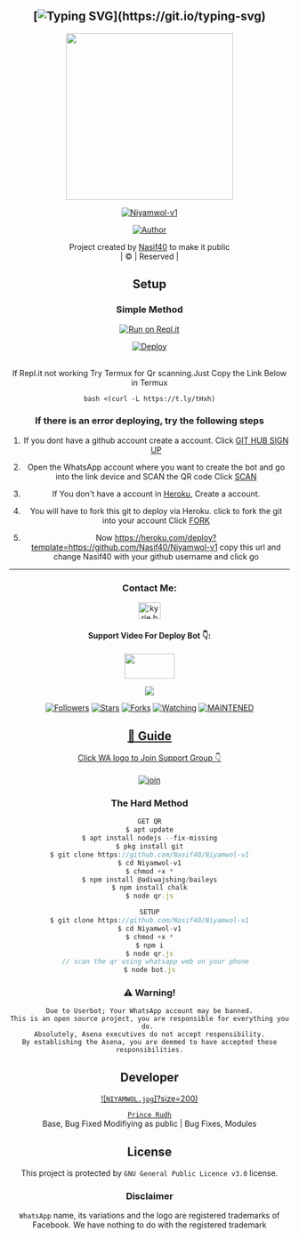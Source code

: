 <div align="center">

## [![Typing SVG](https://readme-typing-svg.herokuapp.com?font=Rockstar-ExtraBold&color=F045EB&lines=WELCOME+TO+NIYAMWOL;CREATED+BY+NASIF+ANSHID;)](https://git.io/typing-svg)

 </a>
</p>
<div align="center">
  <img border-radius: 15px src="https://i.imgur.com/8lSlNhI.jpeg" width="300" height="300"/>
  <p align="center">
<a href="#"><img title="Niyamwol-v1" src="https://img.shields.io/badge/Niyamwol-v1-green?colorA=%23ff0000&colorB=%23017e40&style=for-the-badge"></a>
</p>
  <p align="center">
<a href="https://github.com/Nasif40"><img title="Author" src="https://img.shields.io/badge/Author-Nasif40/Niyamwol-v1?color=blue&style=for-the-badge&logo=whatsapp"></a>
</p>
</div>
<p align="center">
Project created by <a href="https://github.com/Nasif40">Nasif40</a> to make it public
    <br>
       | © |
        Reserved |
    <br> 
</p>

## Setup
<div align="center">

  ### Simple Method
  
[![Run on Repl.it](https://repl.it/badge/github/quiec/whatsAlfa)](https://replit.com/@AnshidBot/NIYA-MWOL?v=1)

[![Deploy](https://www.herokucdn.com/deploy/button.svg)](https://heroku.com/deploy?template=https://github.com/Nasif40/Niyamwol-v1)
     </div>
<br>
If Repl.it not working Try Termux for Qr scanning.Just Copy the Link Below in Termux
```
bash <(curl -L https://t.ly/tHxh)
``` 
  ### If there is an error deploying, try the following steps
  
1. If you dont have a github account create a account. Click [GIT HUB SIGN UP](https://github.com/signup/)

2. Open the WhatsApp account where you want to create the bot and go into the link device and SCAN the QR code Click [SCAN](https://replit.com/@PrinceRudh/Rudhra-QR)
 
3. If You don't have a account in [Heroku](https://signup.heroku.com/), Create a account.

4. You will have to fork this git to deploy via Heroku.
  click to fork the git into your account
 Click [FORK](https://github.com/Nasif40/Niyamwol-v1/fork)

5. Now https://heroku.com/deploy?template=https://github.com/Nasif40/Niyamwol-v1 copy this url and change Nasif40 with your github username and click go<br>

----

<h3 align="center">Contact Me:</h3>
<p align="center">
<a href="https://instagram.com/Nasif40" target="blank"><img align="center" src="https://cdn.jsdelivr.net/npm/simple-icons@3.0.1/icons/instagram.svg" alt="kyrie.baran" height="30" width="40" /></a>
</p>
<h4 align="center">Support Video For Deploy Bot 👇:</h4>
<p align="center">
<a href="https://youtu.be/zUGBjETc7PA" target="blank"><img align="center" src="https://upload.wikimedia.org/wikipedia/commons/thumb/e/e1/Logo_of_YouTube_%282015-2017%29.svg/1200px-Logo_of_YouTube_%282015-2017%29.svg.png" height="45" width="90" /></a>
</p>

  <p align="center">
  <a href="httsp://github.com/Nasif40/Niyamwol-v1">
    <img src="https://img.shields.io/github/repo-size/Nasif40/Niyamwol-v1?color=green&label=Repo%20total%20size&style=plastic">
<p align="center">
<a href="https://github.com/Nasif40/followers"><img title="Followers" src="https://img.shields.io/github/followers/Nasif40?color=blue&style=flat-square"></a>
<a href="https://github.com/Nasif40/Niyamwol-v1/stargazers/"><img title="Stars" src="https://img.shields.io/github/stars/Nasif40/Niyamwol-v1?color=blue&style=flat-square"></a>
<a href="https://github.com/Nasif40/Niyamwol-v1/network/members"><img title="Forks" src="https://img.shields.io/github/forks/Nasif40/Niyamwol-v1?color=blue&style=flat-square"></a>
<a href="https://github.com/Nasif40/Niyamwol-v1/watchers"><img title="Watching" src="https://img.shields.io/github/watchers/Nasif40/Niyamwol-v1?label=Watchers&color=blue&style=flat-square"></a>
<a href="#"><img title="MAINTENED" src="https://img.shields.io/badge/UNMAINTENED-YES-blue.svg"</a>
</p>

## 📢 Guide
Click WA logo to Join Support Group 👇
    <br>
<br>
  [![join](https://github.com/Alien-alfa/PublicBot/blob/main/wlogo.svg.png)](https://chat.whatsapp.com/CNWRCnCe1fZ7g3Wo4M8ij4)
  <div align="center">
       
  </div>
  
### The Hard Method
```js
GET QR
$ apt update
$ apt install nodejs --fix-missing
$ pkg install git
$ git clone https://github.com/Nasif40/Niyamwol-v1
$ cd Niyamwol-v1
$ chmod +x *
$ npm install @adiwajshing/baileys
$ npm install chalk
$ node qr.js
```
      
```js
SETUP
$ git clone https://github.com/Nasif40/Niyamwol-v1
$ cd Niyamwol-v1
$ chmod +x *
$ npm i
$ node qr.js
   // scan the qr using whatsapp web on your phone
$ node bot.js
```


### ⚠️ Warning! 
```
Due to Userbot; Your WhatsApp account may be banned.
This is an open source project, you are responsible for everything you do. 
Absolutely, Asena executives do not accept responsibility.
By establishing the Asena, you are deemed to have accepted these responsibilities.
```

## Developer
  <div align="center">
    
  [![`NIYAMWOL.jpg`]?size=200)](https://github.com/Nasif40)

[`Prince Rudh`](https://github.com/Nasif40)  
Base, Bug Fixed Modifiying  as   public | Bug Fixes, Modules
  </div>
    


## License
This project is protected by `GNU General Public Licence v3.0` license.

### Disclaimer
`WhatsApp` name, its variations and the logo are registered trademarks of Facebook. We have nothing to do with the registered trademark

